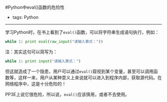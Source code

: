 #Python中eval()函数的危险性

- tags: Python

----

学习Python时，在书上看到了`eval()`函数，可以将字符串生成语句执行，例如：
```python
while 1: print eval(raw_input("请输入算式："))
```
注：其实这句可以简写为：
```python
while 1: print input("请输入算式：")
```
但这就造成了一个隐患，用户可以通过`eval()`窥视到某个变量，甚至可以调用函数等，这样一来，用户从某种意义上来说就可以进入到程序内部，获取源代码。在网络程序中，这是十分危险的！

PP3E上说它很危险，所以说，`eval()`应该慎用，或者不去使用。